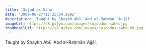 ```yaml
---
title: 'Sujud as-Sahw'
date: '2009-06-27T12:25:54.169Z'
description: 'Taught by Shaykh Abū ʿAbd al-Raḥmān ʿAjjāl'
imageUrl: https://s8.gifyu.com/images/sujoodus-sahw.jpg
thumbnailUrl: https://s8.gifyu.com/images/sujoodus-sahw.md.jpg
---
```


Taught by Shaykh Abū ʿAbd al-Raḥmān ʿAjjāl.
